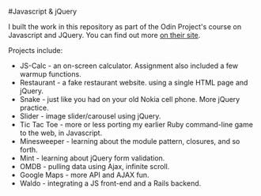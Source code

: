 #Javascript & jQuery

I built the work in this repository as part of the Odin Project's course on Javascript and JQuery. You can find out more [on their site](http://www.theodinproject.com/javascript-and-jquery?ref=lc-pb).

Projects include:
- JS-Calc - an on-screen calculator. Assignment also included a few warmup functions.
- Restaurant - a fake restaurant website. using a single HTML page and jQuery.
- Snake - just like you had on your old Nokia cell phone. More jQuery practice.
- Slider - image slider/carousel using jQuery.
- Tic Tac Toe - more or less porting my earlier Ruby command-line game to the web, in Javascript.
- Minesweeper - learning about the module pattern, closures, and so forth.
- Mint - learning about jQuery form validation.
- OMDB - pulling data using Ajax, infinite scroll.
- Google Maps - more API and AJAX fun.
- Waldo - integrating a JS front-end and a Rails backend.

